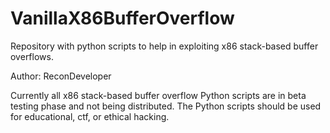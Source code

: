 # VanillaX86BufferOverflow
Repository with python scripts to help in exploiting x86 stack-based buffer overflows.

Author: ReconDeveloper

Currently all x86 stack-based buffer overflow Python scripts are in beta testing phase and not being distributed. The Python scripts should be used for educational, ctf, or ethical hacking.

